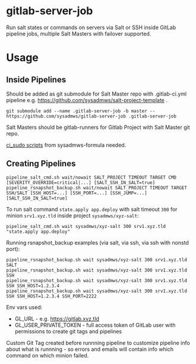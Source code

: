 # gitlab-server-job
Run salt states or commands on servers via Salt or SSH inside GitLab pipeline jobs, multiple Salt Masters with failover supported.

# Usage

## Inside Pipelines
Should be added as git submodule for Salt Master repo with .gitlab-ci.yml pipeline e.g. https://github.com/sysadmws/salt-project-template .
```
git submodule add --name .gitlab-server-job -b master -- https://github.com/sysadmws/gitlab-server-job .gitlab-server-job
```
Salt Masters should be gitlab-runners for Gitlab Project with Salt Master git repo.

[ci_sudo scripts](https://github.com/sysadmws/sysadmws-formula/tree/master/scripts/ci_sudo) from sysadmws-formula needed.

## Creating Pipelines
```
pipeline_salt_cmd.sh wait/nowait SALT_PROJECT TIMEOUT TARGET CMD [SEVERITY_OVERRIDE=critical|...] [SALT_SSH_IN_SALT=true]
pipeline_rsnapshot_backup.sh wait/nowait SALT_PROJECT TIMEOUT TARGET SSH/SALT [SSH_HOST=...] [SSH_PORT=...] [SSH_JUMP=...] [SALT_SSH_IN_SALT=true]
```

To run salt command `state.apply app.deploy` with salt timeout `300` for minion `srv1.xyz.tld` inside project `sysadmws/xyz-salt`:
```
pipeline_salt_cmd.sh wait sysadmws/xyz-salt 300 srv1.xyz.tld "state.apply app.deploy"
```

Running rsnapshot_backup examples (via salt, via ssh, via ssh with nonstd port):
```
pipeline_rsnapshot_backup.sh wait sysadmws/xyz-salt 300 srv1.xyz.tld SALT
pipeline_rsnapshot_backup.sh wait sysadmws/xyz-salt 300 srv1.xyz.tld SSH
pipeline_rsnapshot_backup.sh wait sysadmws/xyz-salt 300 srv1.xyz.tld SSH SSH_HOST=1.2.3.4
pipeline_rsnapshot_backup.sh wait sysadmws/xyz-salt 300 srv1.xyz.tld SSH SSH_HOST=1.2.3.4 SSH_PORT=2222
```

Env vars used:
- GL_URL - e.g. https://gitlab.xyz.tld
- GL_USER_PRIVATE_TOKEN - full access token of GitLab user with permissions to create git tags and pipelines

Custom Git Tag created before runnning pipeline to customize pipeline info about what is runnning - so errors and emails will contain info which command on which minion failed.
